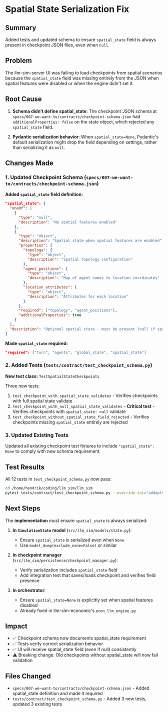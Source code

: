 # Spatial State Serialization Fix

## Summary

Added tests and updated schema to ensure `spatial_state` field is always present in checkpoint JSON files, even when `null`.

## Problem

The llm-sim-server UI was failing to load checkpoints from spatial scenarios because the `spatial_state` field was missing entirely from the JSON when spatial features were disabled or when the engine didn't set it.

## Root Cause

1. **Schema didn't define spatial_state**: The checkpoint JSON schema at `specs/007-we-want-to/contracts/checkpoint-schema.json` had `additionalProperties: false` on the state object, which rejected any `spatial_state` field.

2. **Pydantic serialization behavior**: When `spatial_state=None`, Pydantic's default serialization might drop the field depending on settings, rather than serializing it as `null`.

## Changes Made

### 1. Updated Checkpoint Schema (`specs/007-we-want-to/contracts/checkpoint-schema.json`)

**Added `spatial_state` field definition:**
```json
"spatial_state": {
  "oneOf": [
    {
      "type": "null",
      "description": "No spatial features enabled"
    },
    {
      "type": "object",
      "description": "Spatial state when spatial features are enabled",
      "properties": {
        "topology": {
          "type": "object",
          "description": "Spatial topology configuration"
        },
        "agent_positions": {
          "type": "object",
          "description": "Map of agent names to location coordinates"
        },
        "location_attributes": {
          "type": "object",
          "description": "Attributes for each location"
        }
      },
      "required": ["topology", "agent_positions"],
      "additionalProperties": true
    }
  ],
  "description": "Optional spatial state - must be present (null if spatial disabled, object if enabled)"
}
```

**Made `spatial_state` required:**
```json
"required": ["turn", "agents", "global_state", "spatial_state"]
```

### 2. Added Tests (`tests/contract/test_checkpoint_schema.py`)

**New test class:** `TestSpatialStateCheckpoints`

Three new tests:
1. `test_checkpoint_with_spatial_state_validates` - Verifies checkpoints with full spatial state validate
2. `test_checkpoint_with_null_spatial_state_validates` - **Critical test** - Verifies checkpoints with `spatial_state: null` validate
3. `test_checkpoint_without_spatial_state_field_rejected` - Verifies checkpoints missing `spatial_state` entirely are rejected

### 3. Updated Existing Tests

Updated all existing checkpoint test fixtures to include `"spatial_state": None` to comply with new schema requirement.

## Test Results

All 12 tests in `test_checkpoint_schema.py` now pass:
```bash
cd /home/hendrik/coding/llm_sim/llm_sim
pytest tests/contract/test_checkpoint_schema.py --override-ini="addopts=" -v
```

## Next Steps

The **implementation** must ensure `spatial_state` is always serialized:

1. **In `SimulationState` model** (`src/llm_sim/models/state.py`):
   - Ensure `spatial_state` is serialized even when `None`
   - Use `model_dump(exclude_none=False)` or similar

2. **In checkpoint manager** (`src/llm_sim/persistence/checkpoint_manager.py`):
   - Verify serialization includes `spatial_state` field
   - Add integration test that saves/loads checkpoint and verifies field presence

3. **In orchestrator**:
   - Ensure `spatial_state=None` is explicitly set when spatial features disabled
   - Already fixed in llm-sim-economic's `econ_llm_engine.py`

## Impact

- ✅ Checkpoint schema now documents spatial_state requirement
- ✅ Tests verify correct serialization behavior
- ✅ UI will receive spatial_state field (even if null) consistently
- ⚠️ Breaking change: Old checkpoints without spatial_state will now fail validation

## Files Changed

- `specs/007-we-want-to/contracts/checkpoint-schema.json` - Added spatial_state definition and made it required
- `tests/contract/test_checkpoint_schema.py` - Added 3 new tests, updated 3 existing tests
